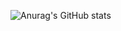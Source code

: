 
<!-- 
 <div align=center>
  
  ![header](https://capsule-render.vercel.app/api?type=waving&color=auto&height=130&section=header&fontColor=FFFFFF&fontSize=30&fontAlignY=30)
  
   
  
  ![footer](https://capsule-render.vercel.app/api?type=waving&color=auto&height=90&section=footer&fontColor=FFFFFF&fontSize=30&fontAlignY=80)
  
  </div>
 -->
 
  ![Anurag's GitHub stats](https://github-readme-stats.vercel.app/api?username=Chaeduk&theme=default&show_icons=true)
